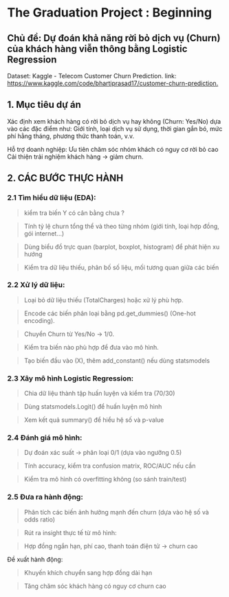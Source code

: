 # The Graduation Project : Beginning

## Chủ đề: Dự đoán khả năng rời bỏ dịch vụ (Churn) của khách hàng viễn thông bằng Logistic Regression

Dataset: Kaggle - Telecom Customer Churn Prediction.
link: <https://www.kaggle.com/code/bhartiprasad17/customer-churn-prediction.>

## 1. Mục tiêu dự án

Xác định xem khách hàng có rời bỏ dịch vụ hay không (Churn: Yes/No) dựa vào các đặc điểm như:
Giới tính, loại dịch vụ sử dụng, thời gian gắn bó, mức phí hằng tháng, phương thức thanh toán, v.v.

Hỗ trợ doanh nghiệp:
Ưu tiên chăm sóc nhóm khách có nguy cơ rời bỏ cao
Cải thiện trải nghiệm khách hàng → giảm churn.

## 2. CÁC BƯỚC THỰC HÀNH
### 2.1 Tìm hiểu dữ liệu (EDA):
> kiểm tra biến Y có cân bằng chưa ?

>Tính tỷ lệ churn tổng thể và theo từng nhóm (giới tính, loại hợp đồng, gói internet…)

>Dùng biểu đồ trực quan (barplot, boxplot, histogram) để phát hiện xu hướng

>Kiểm tra dữ liệu thiếu, phân bố số liệu, mối tương quan giữa các biến

### 2.2 Xử lý dữ liệu:
>Loại bỏ dữ liệu thiếu (TotalCharges) hoặc xử lý phù hợp.

>Encode các biến phân loại bằng pd.get_dummies() (One-hot encoding).

>Chuyển Churn từ Yes/No → 1/0.

>Kiểm tra biến nào phù hợp để đưa vào mô hình.

>Tạo biến đầu vào (X), thêm add_constant() nếu dùng statsmodels


### 2.3 Xây mô hình Logistic Regression:
>Chia dữ liệu thành tập huấn luyện và kiểm tra (70/30)

>Dùng statsmodels.Logit() để huấn luyện mô hình

>Xem kết quả summary() để hiểu hệ số và p-value

### 2.4 Đánh giá mô hình:

>Dự đoán xác suất → phân loại 0/1 (dựa vào ngưỡng 0.5)

>Tính accuracy, kiểm tra confusion matrix, ROC/AUC nếu cần

>Kiểm tra mô hình có overfitting không (so sánh train/test)

### 2.5 Đưa ra hành động:

>Phân tích các biến ảnh hưởng mạnh đến churn (dựa vào hệ số và odds ratio)

>Rút ra insight thực tế từ mô hình:

>Hợp đồng ngắn hạn, phí cao, thanh toán điện tử → churn cao

Đề xuất hành động:

>Khuyến khích chuyển sang hợp đồng dài hạn

>Tăng chăm sóc khách hàng có nguy cơ churn cao


